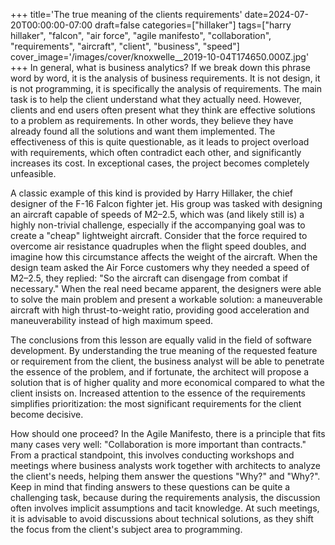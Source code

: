 +++
title='The true meaning of the clients requirements'
date=2024-07-20T00:00:00-07:00
draft=false
categories=["hillaker"]
tags=["harry hillaker", "falcon", "air force", "agile manifesto", "collaboration", "requirements", "aircraft", "client", "business", "speed"]
cover_image='/images/cover/knoxwelle__2019-10-04T174650.000Z.jpg'
+++
In general, what is business analytics? If we break down this phrase word by word, it is the analysis of business requirements. It is not design, it is not programming, it is specifically the analysis of requirements. The main task is to help the client understand what they actually need. However, clients and end users often present what they think are effective solutions to a problem as requirements. In other words, they believe they have already found all the solutions and want them implemented. The effectiveness of this is quite questionable, as it leads to project overload with requirements, which often contradict each other, and significantly increases its cost. In exceptional cases, the project becomes completely unfeasible.

A classic example of this kind is provided by Harry Hillaker, the chief designer of the F-16 Falcon fighter jet. His group was tasked with designing an aircraft capable of speeds of M2–2.5, which was (and likely still is) a highly non-trivial challenge, especially if the accompanying goal was to create a "cheap" lightweight aircraft.
Consider that the force required to overcome air resistance quadruples when the flight speed doubles, and imagine how this circumstance affects the weight of the aircraft.
When the design team asked the Air Force customers why they needed a speed of M2–2.5, they replied: "So the aircraft can disengage from combat if necessary." When the real need became apparent, the designers were able to solve the main problem and present a workable solution: a maneuverable aircraft with high thrust-to-weight ratio, providing good acceleration and maneuverability instead of high maximum speed.

The conclusions from this lesson are equally valid in the field of software development. By understanding the true meaning of the requested feature or requirement from the client, the business analyst will be able to penetrate the essence of the problem, and if fortunate, the architect will propose a solution that is of higher quality and more economical compared to what the client insists on. Increased attention to the essence of the requirements simplifies prioritization: the most significant requirements for the client become decisive.

How should one proceed? In the Agile Manifesto, there is a principle that fits many cases very well: "Collaboration is more important than contracts." From a practical standpoint, this involves conducting workshops and meetings where business analysts work together with architects to analyze the client's needs, helping them answer the questions "Why?" and "Why?". Keep in mind that finding answers to these questions can be quite a challenging task, because during the requirements analysis, the discussion often involves implicit assumptions and tacit knowledge. At such meetings, it is advisable to avoid discussions about technical solutions, as they shift the focus from the client's subject area to programming.